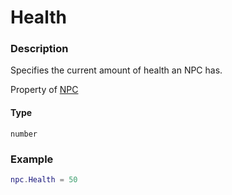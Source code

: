 # Health

### Description

Specifies the current amount of health an NPC has.

Property of [NPC](/classes/NPC/)

#### Type

`number`

### Example

```lua
npc.Health = 50
```
